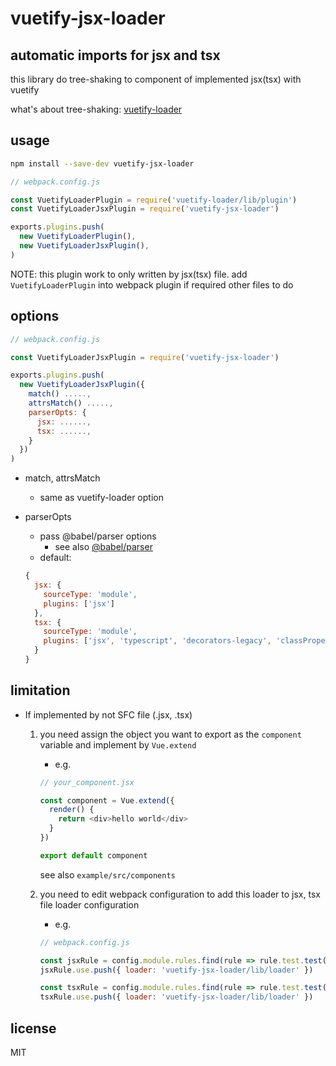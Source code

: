 # vuetify-jsx-loader

## automatic imports for jsx and tsx

this library do tree-shaking to component of implemented jsx(tsx) with vuetify

what's about tree-shaking: [vuetify-loader](https://github.com/vuetifyjs/vuetify-loader)

## usage

```bash
npm install --save-dev vuetify-jsx-loader
```

```js
// webpack.config.js

const VuetifyLoaderPlugin = require('vuetify-loader/lib/plugin')
const VuetifyLoaderJsxPlugin = require('vuetify-jsx-loader')

exports.plugins.push(
  new VuetifyLoaderPlugin(),
  new VuetifyLoaderJsxPlugin(),
)
```

NOTE: this plugin work to only written by jsx(tsx) file. add `VuetifyLoaderPlugin` into webpack plugin if required other files to do

## options

```js
// webpack.config.js

const VuetifyLoaderJsxPlugin = require('vuetify-jsx-loader')

exports.plugins.push(
  new VuetifyLoaderJsxPlugin({
    match() .....,
    attrsMatch() .....,
    parserOpts: {
      jsx: ......,
      tsx: ......,
    }
  })
)
```

- match, attrsMatch
  - same as vuetify-loader option

- parserOpts
  - pass @babel/parser options
    - see also [@babel/parser](https://babeljs.io/docs/en/babel-parser)
  - default:
  ```js
  {
    jsx: {
      sourceType: 'module',
      plugins: ['jsx']
    },
    tsx: {
      sourceType: 'module',
      plugins: ['jsx', 'typescript', 'decorators-legacy', 'classProperties']
    }
  }
  ```


## limitation

- If implemented by not SFC file (.jsx, .tsx)
  1. you need assign the object you want to export as the `component` variable and implement by `Vue.extend`
      - e.g.
      ```js
      // your_component.jsx

      const component = Vue.extend({
        render() {
          return <div>hello world</div>
        }
      })

      export default component
      ```
      see also `example/src/components`

  2. you need to edit webpack configuration to add this loader to jsx, tsx file loader configuration
      - e.g.
      ```js
      // webpack.config.js

      const jsxRule = config.module.rules.find(rule => rule.test.test('.jsx'));
      jsxRule.use.push({ loader: 'vuetify-jsx-loader/lib/loader' })

      const tsxRule = config.module.rules.find(rule => rule.test.test('.tsx'));
      tsxRule.use.push({ loader: 'vuetify-jsx-loader/lib/loader' })
      ```

## license
MIT


